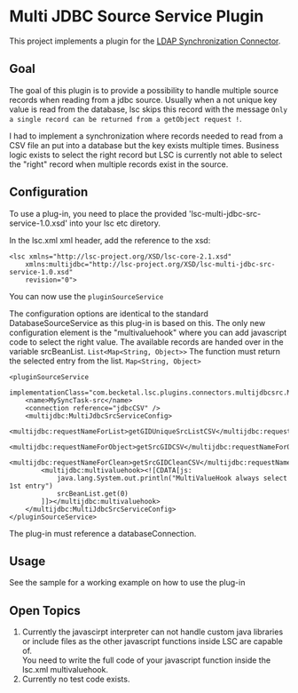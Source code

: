 # Multi JDBC Source Service Plugin

This project implements a plugin for the [LDAP Synchronization Connector](https://lsc-project.org/).

## Goal

The goal of this plugin is to provide a possibility to handle multiple source records when reading from a jdbc source. 
Usually when a not unique key value is read from the database, lsc skips this record with the message `Only a single record can be returned from a getObject request !`. 

I had to implement a synchronization where records needed to read from a CSV file an put into a database but the key exists multiple times. Business logic exists to select the right record but LSC is currently not able to select the "right" record when multiple records exist in the source.

## Configuration

To use a plug-in, you need to place the provided 'lsc-multi-jdbc-src-service-1.0.xsd' into your lsc etc diretory. 

In the lsc.xml xml header, add the reference to the xsd:

```
<lsc xmlns="http://lsc-project.org/XSD/lsc-core-2.1.xsd"
	xmlns:multijdbc="http://lsc-project.org/XSD/lsc-multi-jdbc-src-service-1.0.xsd"
	revision="0">
```

You can now use the `pluginSourceService`

The configuration options are identical to the standard DatabaseSourceService as this plug-in is based on this. The only new configuration element is the "multivaluehook" where you can add javascript code to select the right value. 
The available records are handed over in the variable srcBeanList. `List<Map<String, Object>>`
The function must return the selected entry from the list. `Map<String, Object>`


```
<pluginSourceService
	implementationClass="com.becketal.lsc.plugins.connectors.multijdbcsrc.MultiJdbcSrcService">
	<name>MySyncTask-src</name>
	<connection reference="jdbcCSV" />
	<multijdbc:MultiJdbcSrcServiceConfig>
		<multijdbc:requestNameForList>getGIDUniqueSrcListCSV</multijdbc:requestNameForList>
		<multijdbc:requestNameForObject>getSrcGIDCSV</multijdbc:requestNameForObject>
		<multijdbc:requestNameForClean>getSrcGIDCleanCSV</multijdbc:requestNameForClean>
		<multijdbc:multivaluehook><![CDATA[js:
			java.lang.System.out.println("MultiValueHook always select 1st entry")
			srcBeanList.get(0)
		]]></multijdbc:multivaluehook>
	</multijdbc:MultiJdbcSrcServiceConfig>
</pluginSourceService>
```

The plug-in must reference a databaseConnection.

## Usage

See the sample for a working example on how to use the plug-in

## Open Topics

1. Currently the javascirpt interpreter can not handle custom java libraries or include files as the other javascript functions inside LSC are capable of.  
You need to write the full code of your javascript function inside the lsc.xml multivaluehook. 
2. Currently no test code exists.

